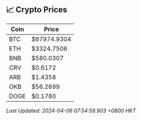 ## 📈 Crypto Prices

| Coin | Price |
| ---- | ----- |
| BTC | $67974.9304 |
| ETH | $3324.7506 |
| BNB | $580.0307 |
| CRV | $0.6172 |
| ARB | $1.4358 |
| OKB | $56.2699 |
| DOGE | $0.1780 |

_Last Updated: 2024-04-06 07:54:59.903 +0800 HKT_